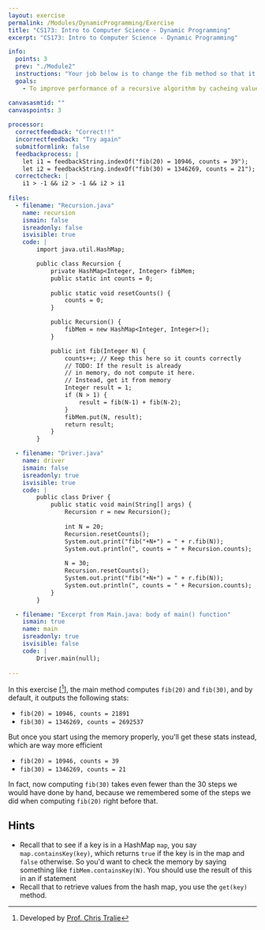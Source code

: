 ```yaml
---
layout: exercise
permalink: /Modules/DynamicProgramming/Exercise
title: "CS173: Intro to Computer Science - Dynamic Programming"
excerpt: "CS173: Intro to Computer Science - Dynamic Programming"

info:
  points: 3
  prev: "./Module2"
  instructions: "Your job below is to change the fib method so that it checks to see if a particular Fibonacci number has been saved in memory before trying to compute it. If it's already been saved, simply return what's in memory."
  goals:
    - To improve performance of a recursive algorithm by cacheing values via a Dynamic Program 

canvasasmtid: ""      
canvaspoints: 3
  
processor:  
  correctfeedback: "Correct!!" 
  incorrectfeedback: "Try again"
  submitformlink: false
  feedbackprocess: | 
    let i1 = feedbackString.indexOf("fib(20) = 10946, counts = 39");
    let i2 = feedbackString.indexOf("fib(30) = 1346269, counts = 21"); 
  correctcheck: |
    i1 > -1 && i2 > -1 && i2 > i1
 
files:
  - filename: "Recursion.java"
    name: recursion
    ismain: false
    isreadonly: false
    isvisible: true
    code: |
        import java.util.HashMap;

        public class Recursion {
            private HashMap<Integer, Integer> fibMem;
            public static int counts = 0;
            
            public static void resetCounts() {
                counts = 0;
            }

            public Recursion() {
                fibMem = new HashMap<Integer, Integer>();
            }

            public int fib(Integer N) {
                counts++; // Keep this here so it counts correctly
                // TODO: If the result is already
                // in memory, do not compute it here.
                // Instead, get it from memory
                Integer result = 1;
                if (N > 1) {
                    result = fib(N-1) + fib(N-2);
                }
                fibMem.put(N, result);
                return result;
            }
        }

  - filename: "Driver.java"
    name: driver
    ismain: false
    isreadonly: true
    isvisible: true
    code: | 
        public class Driver {
            public static void main(String[] args) {
                Recursion r = new Recursion();
                
                int N = 20;
                Recursion.resetCounts();
                System.out.print("fib("+N+") = " + r.fib(N));
                System.out.println(", counts = " + Recursion.counts);
                
                N = 30;
                Recursion.resetCounts();
                System.out.print("fib("+N+") = " + r.fib(N));
                System.out.println(", counts = " + Recursion.counts);
            }
        }    

  - filename: "Excerpt from Main.java: body of main() function"
    ismain: true
    name: main
    isreadonly: true
    isvisible: false
    code: |
        Driver.main(null);
        
---
```


In this exercise \[[^1]\], the main method computes `fib(20)` and `fib(30)`, and by default, it outputs the following stats:

* `fib(20) = 10946, counts = 21891`
* `fib(30) = 1346269, counts = 2692537`

But once you start using the memory properly, you'll get these stats instead, which are way more efficient

* `fib(20) = 10946, counts = 39`
* `fib(30) = 1346269, counts = 21`

In fact, now computing `fib(30)` takes even fewer than the 30 steps we would have done by hand, because we remembered some of the steps we did when computing `fib(20)` right before that.

## Hints

* Recall that to see if a key is in a HashMap `map`, you say `map.containsKey(key)`, which returns `true` if the key is in the map and `false` otherwise. So you'd want to check the memory by saying something like `fibMem.containsKey(N)`. You should use the result of this in an if statement
* Recall that to retrieve values from the hash map, you use the `get(key)` method.

[^1]: Developed by [Prof. Chris Tralie](https://www.ursinus.edu/live/profiles/4502-christopher-j-tralie)